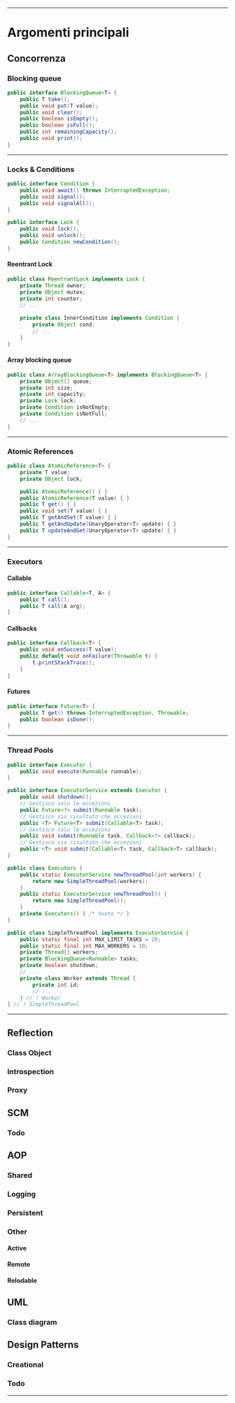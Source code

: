 
```table-of-contents
```
---
# Argomenti principali

## Concorrenza
### Blocking queue
```java
public interface BlockingQueue<T> {
	public T take();
	public void put(T value);
	public void clear();
	public boolean isEmpty();
	public boolean isFull();
	public int remainingCapacity();
	public void print();
}
```

---

### Locks & Conditions
```java
public interface Condition {
	public void await() throws InterruptedException;
	public void signal();
	public void signalAll();
}
```
```java
public interface Lock {
	public void lock();
	public void unlock();
	public Condition newCondition();
}
```

#### Reentrant Lock
```java
public class ReentrantLock implements Lock {
	private Thread owner;
	private Object mutex;
	private int counter;
	// ...
	
	private class InnerCondition implements Condition {
		private Object cond;
		// ...
	}
}
```

#### Array blocking queue
```java
public class ArrayBlockingQueue<T> implements BlockingQueue<T> {
	private Object[] queue;
	private int size;
	private int capacity;
	private Lock lock;
	private Condition isNotEmpty;
	private Condition isNotFull;
	// ...
}
```

---

### Atomic References
```java
public class AtomicReference<T> {
	private T value;
	private Object lock;

	public AtomicReference() { }
	public AtomicReference(T value) { }
	public T get() { }
	public void set(T value) { }
	public T getAndSet(T value) { }
	public T getAndUpdate(UnaryOperator<T> update) { }
	public T updateAndGet(UnaryOperator<T> update) { }
}
```

---

### Executors
#### Callable
```java
public interface Callable<T, A> {
	public T call();
	public T call(A arg);
}
```
#### Callbacks
```java
public interface Callback<T> {
	public void onSuccess(T value);
	public default void onFailure(Throwable t) {
		t.printStackTrace();
	}
}
```
#### Futures
```java
public interface Future<T> {
	public T get() throws InterruptedException, Throwable;
	public boolean isDone();
}
```

---

### Thread Pools
```java
public interface Executor {
	public void execute(Runnable runnable);
}
```
```java
public interface ExecutorService extends Executor {
	public void shutdown();
	// Gestisco solo le eccezioni
	public Future<?> submit(Runnable task); 
	// Gestisco sia risultato che eccezioni
	public <T> Future<T> submit(Callable<T> task); 
	// Gestisco solo le eccezioni
	public void submit(Runnable task, Callback<?> callback); 
	// Gestisco sia risultato che eccezioni
	public <T> void submit(Callable<T> task, Callback<T> callback); 
}
```

```java
public class Executors {
	public static ExecutorService newThreadPool(int workers) {
		return new SimpleThreadPool(workers);
	}
	public static ExecutorService newThreadPool() {
		return new SimpleThreadPool();
	}
	private Executors() { /* Vuoto */ }
}
```

```java
public class SimpleThreadPool implements ExecutorService {
	public static final int MAX_LIMIT_TASKS = 20;
	public static final int MAX_WORKERS = 10;
	private Thread[] workers;
	private BlockingQueue<Runnable> tasks;
	private boolean shutdown;
	// ...
	private class Worker extends Thread {
		private int id;
		// ...
	} // ! Worker
} // ! SimpleThreadPool
```

---

## Reflection
### Class Object
### Introspection
### Proxy

## SCM

### Todo
## AOP

### Shared
### Logging
### Persistent
### Other

#### Active
#### Remote
#### Relodable

## UML

### Class diagram

## Design Patterns

### Creational
### Todo


---